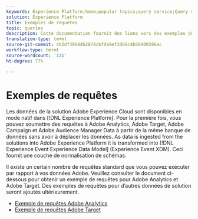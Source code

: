 ```yaml
---
keywords: Experience Platform;home;popular topics;query service;Query service;sample queries;sample query;
solution: Experience Platform
title: Exemples de requêtes
topic: queries
description: Cette documentation fournit des liens vers des exemples de requêtes d’Adobe Analytics et de Cible.
translation-type: tm+mt
source-git-commit: 4b2df39b84b2874cbfda9ef2d68c4b50d00596ac
workflow-type: tm+mt
source-wordcount: '131'
ht-degree: 77%

---
```



# Exemples de requêtes

Les données de la solution Adobe Experience Cloud sont disponibles en mode natif dans [!DNL Experience Platform]. Pour la première fois, vous pouvez soumettre des requêtes à Adobe Analytics, Adobe Target, Adobe Campaign et Adobe Audience Manager Data à partir de la même banque de données sans avoir à déplacer les données. As data is ingested from the solutions into Adobe Experience Platform it is transformed into [!DNL Experience Event Experience Data Model] (Experience Event XDM). Ceci fournit une couche de normalisation de schémas.

Il existe un certain nombre de requêtes standard que vous pouvez exécuter par rapport à vos données Adobe. Veuillez consulter le document ci-dessous pour obtenir un exemple de requêtes pour Adobe Analytics et Adobe Target. Des exemples de requêtes pour d’autres données de solution seront ajoutés ultérieurement.

- [Exemple de requêtes Adobe Analytics](adobe-analytics.md)
- [Exemple de requêtes Adobe Target ](adobe-target.md)
